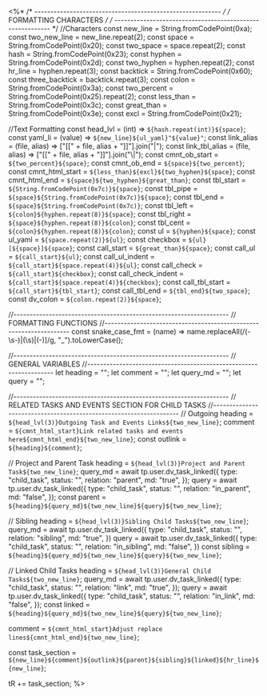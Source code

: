 <%*
/* ---------------------------------------------------------- */
/*                    FORMATTING CHARACTERS                   */
/* ---------------------------------------------------------- */
//Characters
const new_line = String.fromCodePoint(0xa);
const two_new_line = new_line.repeat(2);
const space = String.fromCodePoint(0x20);
const two_space = space.repeat(2);
const hash = String.fromCodePoint(0x23);
const hyphen = String.fromCodePoint(0x2d);
const two_hyphen = hyphen.repeat(2);
const hr_line = hyphen.repeat(3);
const backtick = String.fromCodePoint(0x60);
const three_backtick = backtick.repeat(3);
const colon = String.fromCodePoint(0x3a);
const two_percent = String.fromCodePoint(0x25).repeat(2);
const less_than = String.fromCodePoint(0x3c);
const great_than = String.fromCodePoint(0x3e);
const excl = String.fromCodePoint(0x21);

//Text Formatting
const head_lvl = (int) => `${hash.repeat(int)}${space}`;
const yaml_li = (value) => `${new_line}${ul_yaml}"${value}"`;
const link_alias = (file, alias) => ["[[" + file, alias + "]]"].join("|");
const link_tbl_alias = (file, alias) => ["[[" + file, alias + "]]"].join("\\|");
const cmnt_ob_start = `${two_percent}${space}`;
const cmnt_ob_end = `${space}${two_percent}`;
const cmnt_html_start = `${less_than}${excl}${two_hyphen}${space}`;
const cmnt_html_end = `${space}${two_hyphen}${great_than}`;
const tbl_start = `${String.fromCodePoint(0x7c)}${space}`;
const tbl_pipe = `${space}${String.fromCodePoint(0x7c)}${space}`;
const tbl_end = `${space}${String.fromCodePoint(0x7c)}`;
const tbl_left = `${colon}${hyphen.repeat(8)}${space}`;
const tbl_right = `${space}${hyphen.repeat(8)}${colon}`;
const tbl_cent = `${colon}${hyphen.repeat(8)}${colon}`;
const ul = `${hyphen}${space}`;
const ul_yaml = `${space.repeat(2)}${ul}`;
const checkbox = `${ul}[${space}]${space}`;
const call_start = `${great_than}${space}`;
const call_ul = `${call_start}${ul}`;
const call_ul_indent = `${call_start}${space.repeat(4)}${ul}`;
const call_check = `${call_start}${checkbox}`;
const call_check_indent = `${call_start}${space.repeat(4)}${checkbox}`;
const call_tbl_start = `${call_start}${tbl_start}`;
const call_tbl_end = `${tbl_end}${two_space}`;
const dv_colon = `${colon.repeat(2)}${space}`;

//-------------------------------------------------------------------
// FORMATTING FUNCTIONS
//-------------------------------------------------------------------
const snake_case_fmt = (name) =>
  name.replaceAll(/(\-\s\-)|(\s)|(\-)]/g, "_").toLowerCase();

//-------------------------------------------------------------------
// GENERAL VARIABLES
//-------------------------------------------------------------------
let heading = "";
let comment = "";
let query_md = "";
let query = "";

//-------------------------------------------------------------------
// RELATED TASKS AND EVENTS SECTION FOR CHILD TASKS
//-------------------------------------------------------------------
// Outgoing
heading = `${head_lvl(3)}Outgoing Task and Events Links${two_new_line}`;
comment = `${cmnt_html_start}Link related tasks and events here${cmnt_html_end}${two_new_line}`;
const outlink = `${heading}${comment}`;

// Project and Parent Task
heading = `${head_lvl(3)}Project and Parent Task${two_new_line}`;
query_md = await tp.user.dv_task_linked({
  type: "child_task",
  status: "",
  relation: "parent",
  md: "true",
});
query = await tp.user.dv_task_linked({
  type: "child_task",
  status: "",
  relation: "in_parent",
  md: "false",
});
const parent = `${heading}${query_md}${two_new_line}${query}${two_new_line}`;

// Sibling
heading = `${head_lvl(3)}Sibling Child Tasks${two_new_line}`;
query_md = await tp.user.dv_task_linked({
  type: "child_task",
  status: "",
  relation: "sibling",
  md: "true",
})
query = await tp.user.dv_task_linked({
  type: "child_task",
  status: "",
  relation: "in_sibling",
  md: "false",
})
const sibling = `${heading}${query_md}${two_new_line}${query}${two_new_line}`;

// Linked Child Tasks
heading = `${head_lvl(3)}General Child Tasks${two_new_line}`;
query_md = await tp.user.dv_task_linked({
  type: "child_task",
  status: "",
  relation: "link",
  md: "true",
});
query = await tp.user.dv_task_linked({
  type: "child_task",
  status: "",
  relation: "in_link",
  md: "false",
});
const linked = `${heading}${query_md}${two_new_line}${query}${two_new_line}`;

comment = `${cmnt_html_start}Adjust replace lines${cmnt_html_end}${two_new_line}`;

const task_section = `${new_line}${comment}${outlink}${parent}${sibling}${linked}${hr_line}${new_line}`;

tR += task_section;
%>
